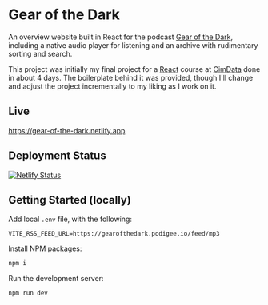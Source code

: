 # Gear of the Dark

An overview website built in React for the podcast [Gear of the Dark](https://gearofthedark.podigee.io/), including a native audio player for listening and an archive with rudimentary sorting and search.

This project was initially my final project for a [React](https://react.dev) course at [CimData](https://www.cimdata.de/weiterbildung/programmieren-mit-javascript-framework-react/) done in about 4 days. The boilerplate behind it was provided, though I'll change and adjust the project incrementally to my liking as I work on it.

## Live
https://gear-of-the-dark.netlify.app

## Deployment Status

[![Netlify Status](https://api.netlify.com/api/v1/badges/98dfa404-b571-49ef-b2ed-826d94d012d8/deploy-status)](https://app.netlify.com/sites/gear-of-the-dark/deploys)

## Getting Started (locally)

Add local `.env` file, with the following:
```
VITE_RSS_FEED_URL=https://gearofthedark.podigee.io/feed/mp3
```

Install NPM packages:
```bash
npm i
```

Run the development server:

```bash
npm run dev
```
